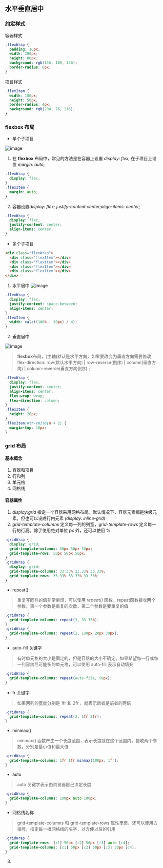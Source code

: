 ## 水平垂直居中

### 约定样式

容器样式

```css
.flexWrap {
  padding: 10px;
  width: 280px;
  height: 80px;
  background: rgb(156, 189, 156);
  border-radius: 6px;
}
```

项目样式

```css
.flexItem {
  width: 100px;
  height: 50px;
  border-radius: 4px;
  background: rgb(204, 76, 216);
}
```

### flexbox 布局

- 单个子项目

![image](http://cdn.jrsq.fun/1615445742121/1.png)

1. 在 **flexbox** 布局中，常见的方法是在容器上设置 _display: flex_, 在子项目上设置 _margin: auto_;

```css
.flexWrap {
  display: flex;
}
.flexItem {
  margin: auto;
}
```

2. 容器设置*display: flex; justify-content:center;align-items: center;*

```css
.flexWrap {
  display: flex;
  justify-content: center;
  align-items: center;
}
```

- 多个子项目

```html
<div class="flexWrap">
  <div class="flexItem"></div>
  <div class="flexItem"></div>
  <div class="flexItem"></div>
  <div class="flexItem"></div>
</div>
```

1. 水平居中
   ![image](3.png)

```css
.flexWrap {
  display: flex;
  justify-content: space-between;
  align-items: center;
}
.flexItem {
  width: calc((100% - 30px) / 4);
}
```

2. 垂直居中

![image](http://cdn.jrsq.fun/1615445742121/2.png)

> **flexbox**布局，(主轴)默认是水平方向，如果要改变为垂直方向需要修改 flex-direction: row(默认水平方向) | row-reverse(倒序) | column(垂直方向) | column-reverse(垂直方向倒序) ;

```css
.flexWrap {
  display: flex;
  justify-content: center;
  align-items: center;
  flex-wrap: wrap;
  flex-direction: column;
}
.flexItem {
  height: 20px;
}
.flexItem:nth-child(n + 2) {
  margin-top: 10px;
}
```

### grid 布局

#### 基本概念

1. 容器和项目
2. 行和列
3. 单元格
4. 网格线

#### 容器属性

1. _display:grid_ 指定一个容器采用网格布局。默认情况下，容器元素都是块级元素，但也可以设成行内元素 _(display: inline-grid)_
2. _grid-template-columns_ 定义每一列的列宽，_grid-template-rows_ 定义每一行的行高。除了使用绝对单位 px 外，还可以使用 %
```css
.gridWrap {
  display: grid;
  grid-template-columns: 50px 50px 50px;
  grid-template-rows: 50px 50px 50px;
}
.gridWrap {
  display: grid;
  grid-template-columns: 33.33% 33.33% 33.33%;
  grid-template-rows: 33.33% 33.33% 33.33%;
}
```

- repeat()
> 重复写同样的值非常麻烦，可以使用 *repeat()* 函数。repeat函数接收两个参数，第一个参数是重复的次数，第二个参数是要重复的值
```css
.gridWrap {
  grid-template-columns: repeat(3, 33.33%);
}
.gridWrap {
  grid-template-columns: repeat(2, 100px 20px 30px);
}
```
- auto-fill 关键字
> 有时单元格的大小是固定的，但是容器的大小不确定。如果希望每一行或每一列容纳尽可能多的单元格，可以使用 auto-fill 表示自动填充
```css
.gridWrap {
  grid-template-columns: repeat(auto-file, 50px);
}
```
- fr 关键字
> 如果两列的宽度分别是 1fr 和 2fr ，就表示后者是前者的两倍
```css
.gridWrap {
  grid-template-columns: repeat(2, 1fr 2fr);
}
```
- minmax()
> minmax() 函数产生一个长度范围，表示长度就在这个范围内。接收两个参数，分别是最小值和最大值
```css
.gridWrap {
  grid-template-columns: 1fr 1fr minmax(100px, 1fr);
}
```
- auto
> auto 关键字表示由浏览器自己决定长度
```css
.gridWrap {
  grid-template-columns: 100px auto 100px;
}
```
- 网格线名称
> grid-template-columns 和 grid-template-rows 属性里面，还可以使用方括号，指定每一根网格线的名字，以方便以后的引用
```css
.gridWrap {
  grid-template-rows: [r1] 50px [r2] 50px [r3] auto [r4];
  grid-template-columns: [c1] 50px [c2] 50px [c3] 50px [c4];
}
```
3.
